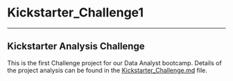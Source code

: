 # Kickstarter_Challenge1
---
Kickstarter Analysis Challenge
---
This is the first Challenge project for our Data Analyst bootcamp. Details of the project analysis can be found in the [Kickstarter_Challenge.md](https://github.com/jmueller187/Kickstarter_Challenge1/blob/main/Kickstarter_Challenge.md) file.
